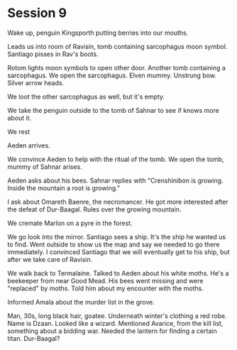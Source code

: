 # Session 9
Wake up, penguin Kingsporth putting berries into our mouths.

Leads us into room of Ravisin, tomb containing sarcophagus moon symbol. Santiago pisses in Rav's boots.

Rotom lights moon symbols to open other door. Another tomb containing a sarcophagus. We open the sarcophagus. Elven mummy. Unstrung bow. Silver arrow heads. 

We loot the other sarcophagus as well, but it's empty.

We take the penguin outside to the tomb of Sahnar to see if knows more about it.

We rest

Aeden arrives.

We convince Aeden to help with the ritual of the tomb. We open the tomb, mummy of Sahnar arises. 

Aeden asks about his bees. Sahnar replies with "Crenshinibon is growing. Inside the mountain a root is growing."

I ask about Omareth Baenre, the necromancer. He got more interested after the defeat of Dur-Baagal. Rules over the growing mountain.

We cremate Marlon on a pyre in the forest.

We go look into the mirror. Santiago sees a ship. It's the ship he wanted us to find. Went outside to show us the map and say we needed to go there immediately. I convinced Santiago that we will eventually get to his ship, but after we take care of Ravisin.

We walk back to Termalaine. Talked to Aeden about his white moths. He's a beekeeper from near Good Mead. His bees went missing and were "replaced" by moths. Told him about my encounter with the moths.

Informed Amala about the murder list in the grove. 

Man, 30s, long black hair, goatee. Underneath winter's clothing a red robe. Name is Dzaan. Looked like a wizard. Mentioned Avarice, from the kill list, something about a bidding war. Needed the lantern for finding a certain titan. Dur-Baagal?